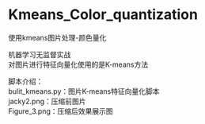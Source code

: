 # Kmeans_Color_quantization
使用kmeans图片处理-颜色量化  

机器学习无监督实战  
对图片进行特征向量化使用的是K-means方法  

脚本介绍：  
bulit_kmeans.py：图片K-means特征向量化脚本  
jacky2.png：压缩前图片  
Figure_3.png：压缩后效果展示图  
